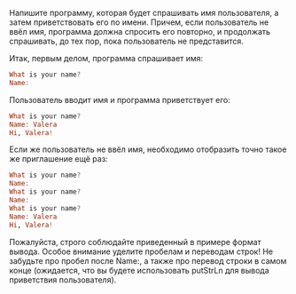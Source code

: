 Напишите программу, которая будет спрашивать имя пользователя, а затем приветствовать его по имени. Причем, если пользователь не ввёл имя, программа должна спросить его повторно, и продолжать спрашивать, до тех пор, пока пользователь не представится.

Итак, первым делом, программа спрашивает имя:

```haskell
What is your name?
Name: 
```

Пользователь вводит имя и программа приветствует его:

```haskell
What is your name?
Name: Valera
Hi, Valera!
```

Если же пользователь не ввёл имя, необходимо отобразить точно такое же приглашение ещё раз:

```haskell
What is your name?
Name: 
What is your name?
Name: 
What is your name?
Name: Valera
Hi, Valera!
```

Пожалуйста, строго соблюдайте приведенный в примере формат вывода. Особое внимание уделите пробелам и переводам строк! Не забудьте про пробел после Name:, а также про перевод строки в самом конце (ожидается, что вы будете использовать putStrLn для вывода приветствия пользователя).
